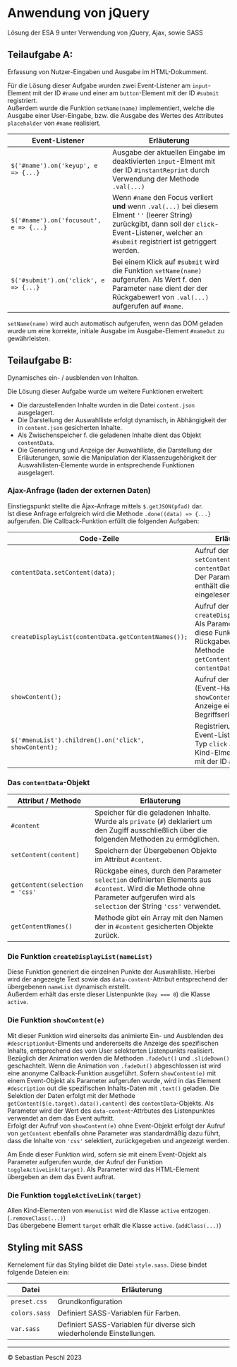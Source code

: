 # Anwendung von jQuery

Lösung der ESA 9 unter Verwendung von jQuery, Ajax, sowie SASS

## Teilaufgabe A:

Erfassung von Nutzer-Eingaben und Ausgabe im HTML-Dokumment.

Für die Lösung dieser Aufgabe wurden zwei Event-Listener am `input`-Element mit der ID `#name` und einer am `button`-Element mit der ID `#submit` registriert.  
Außerdem wurde die Funktion `setName(name)` implementiert, welche die Ausgabe einer User-Eingabe, bzw. die Ausgabe des Wertes des Attributes `placeholder` von `#name` realisiert.

| Event-Listener | Erläuterung |
| --- | --- |
| `$('#name').on('keyup', e => {...}` | Ausgabe der aktuellen Eingabe im deaktivierten `ìnput`-Elment mit der ID `#instantReprint` durch Verwendung der Methode `.val(...)` |
| `$('#name').on('focusout', e => {...}` | Wenn `#name` den Focus verliert **und** wenn `.val(...)` bei diesem Elment `''` (leerer String) zurückgibt, dann soll der `click`-Event-Listener, welcher an `#submit` registriert ist getriggert werden. |
| `$('#submit').on('click', e => {...}` | Bei einem Klick auf `#submit` wird die Funktion `setName(name)` aufgerufen. Als Wert f. den Parameter `name` dient der der Rückgabewert von `.val(...)` aufgerufen auf `#name`. |

`setName(name)` wird auch automatisch aufgerufen, wenn das DOM geladen wurde um eine korrekte, initiale Ausgabe im Ausgabe-Element `#nameOut` zu gewährleisten.

## Teilaufgabe B:

Dynamisches ein- / ausblenden von Inhalten.

Die Lösung dieser Aufgabe wurde um weitere Funktionen erweitert:

* Die darzustellenden Inhalte wurden in die Datei `content.json` ausgelagert.
* Die Darstellung der Auswahlliste erfolgt dynamisch, in Abhängigkeit der in `content.json` gesicherten Inhalte.
* Als Zwischenspeicher f. die geladenen Inhalte dient das Objekt `contentData`.
* Die Generierung und Anzeige der Auswahlliste, die Darstellung der Erläuterungen, sowie die Manipulation der Klassenzugehörigkeit der Auswahllisten-Elemente wurde in entsprechende Funktionen ausgelagert.

### Ajax-Anfrage (laden der externen Daten)

Einstiegspunkt stellte die Ajax-Anfrage mittels `$.getJSON(pfad)` dar.  
Ist diese Anfrage erfolgreich wird die Methode `.done((data) => {...}` aufgerufen. Die Callback-Funktion erfüllt die folgenden Aufgaben:

| Code-Zeile | Erläuterung |
| --- | --- |
| `contentData.setContent(data);` | Aufruf der Methode `setContent(data)` des `contentData`-Objekts. Der Parameter `data` enthält die eingelesenen Daten. |
| `createDisplayList(contentData.getContentNames());` | Aufruf der Funktion `createDisplayList(...)`. Als Parameter erhält diese Funktion den Rückgabewert der Methode `getContentNames()` des `contentData`-Objekts. |
| `showContent();` | Aufruf der Funktion (Event-Handler) `showContent` zur initialen Anzeige einer Begriffserläuterung. |
| `$('#menuList').children().on('click', showContent);` | Registrierung eines Event-Listeners vom Typ `click` an allen Kind-Elmenten der Liste mit der ID `#menuList`. |

### Das `contentData`-Objekt

| Attribut / Methode | Erläuterung |
| --- | --- |
| `#content` | Speicher für die geladenen Inhalte. Wurde als `private` (`#`) deklariert um den Zugiff ausschließlich über die folgenden Methoden zu ermöglichen. |
| `setContent(content)` | Speichern der Übergebenen Objekte im Attribut `#content`. |
| `getContent(selection = 'css'` | Rückgabe eines, durch den Parameter `selection` definierten Elements aus `#content`. Wird die Methode ohne Parameter aufgerufen wird als `selection` der String `'css'` verwendet. |
| `getContentNames()` | Methode gibt ein Array mit den Namen der in `#content` gesicherten Objekte zurück. |

### Die Funktion `createDisplayList(nameList)`

Diese Funktion generiert die einzelnen Punkte der Auswahlliste. Hierbei wird der angezeigte Text sowie das `data-content`-Attribut entsprechend der übergebenen `nameList` dynamisch erstellt.  
Außerdem erhält das erste dieser Listenpunkte (`key === 0`) die Klasse `active`.

### Die Funktion `showContent(e)`

Mit dieser Funktion wird einerseits das animierte Ein- und Ausblenden des `#descriptionOut`-Elments und andererseits die Anzeige des spezifischen Inhalts, entsprechend des vom User selekterten Listenpunkts realisiert.  
Bezüglich der Animation werden die Methoden `.fadeOut()` und `.slideDown()` geschachtelt. Wenn die Animation von `.fadeOut()` abgeschlossen ist wird eine anonyme Callback-Funktion ausgeführt. Sofern `showContent(e)` mit einem Event-Objekt als Parameter aufgerufen wurde, wird in das Element `#description` out die spezifischen Inhalts-Daten mit `.text()` geladen. Die Selektion der Daten erfolgt mit der Methode `getContent($(e.target).data().content)` des `contentData`-Objekts. Als Parameter wird der Wert des `data-content`-Attrbutes des Listenpunktes verwendet an dem das Event auftritt.  
Erfolgt der Aufruf von `showContent(e)` ohne Event-Objekt erfolgt der Aufruf von `getContent` ebenfalls ohne Parameter was standardmäßig dazu führt, dass die Inhalte von `'css'` selektiert, zurückgegeben und angezeigt werden.

Am Ende dieser Funktion wird, sofern sie mit einem Event-Objekt als Parameter aufgerufen wurde, der Aufruf der Funktion `toggleActiveLink(target)`. Als Parameter wird das HTML-Element übergeben an dem das Event auftrat.

### Die Funktion `toggleActiveLink(target)`

Allen Kind-Elementen von `#menuList` wird die Klasse `active` entzogen. (`.removeClass(...)`)  
Das übergebene Element `target` erhält die Klasse `active`. (`addClass(...)`)

## Styling mit SASS

Kernelement für das Styling bildet die Datei `style.sass`. Diese bindet folgende Dateien ein:

| Datei | Erläuterung |
| --- | --- |
| `preset.css` | Grundkonfiguration |
| `colors.sass` | Definiert SASS-Variablen für Farben. |
| `var.sass` | Definiert SASS-Variablen für diverse sich wiederholende Einstellungen. |

---

&copy; Sebastian Peschl 2023
